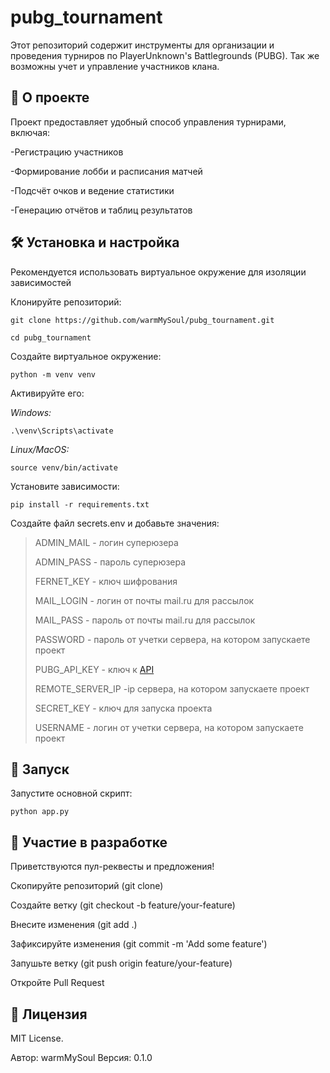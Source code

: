 # pubg_tournament
Этот репозиторий содержит инструменты для организации и проведения турниров по PlayerUnknown's Battlegrounds (PUBG).
Так же возможны учет и управление участников клана.

## 📌 О проекте
Проект предоставляет удобный способ управления турнирами, включая:

-Регистрацию участников

-Формирование лобби и расписания матчей

-Подсчёт очков и ведение статистики

-Генерацию отчётов и таблиц результатов

## 🛠 Установка и настройка
Рекомендуется использовать виртуальное окружение для изоляции зависимостей

Клонируйте репозиторий:

```git clone https://github.com/warmMySoul/pubg_tournament.git```

```cd pubg_tournament```

Создайте виртуальное окружение:

```python -m venv venv```

Активируйте его:

*Windows:*

```.\venv\Scripts\activate```

*Linux/MacOS:*

```source venv/bin/activate```


Установите зависимости:

```pip install -r requirements.txt```

Создайте файл secrets.env и добавьте значения:

>ADMIN_MAIL - логин суперюзера
>
>ADMIN_PASS - пароль суперюзера
>
>FERNET_KEY - ключ шифрования
>
>MAIL_LOGIN - логин от почты mail.ru для рассылок
>
>MAIL_PASS - пароль от почты mail.ru для рассылок
>
>PASSWORD - пароль от учетки сервера, на котором запускаете проект
>
>PUBG_API_KEY - ключ к [API](https://documentation.pubg.com/en/api-keys.html)
>
>REMOTE_SERVER_IP -ip сервера, на котором запускаете проект
>
>SECRET_KEY - ключ для запуска проекта 
>
>USERNAME - логин от учетки сервера, на котором запускаете проект

## 🚀 Запуск
Запустите основной скрипт:

```python app.py```

## 🤝 Участие в разработке
Приветствуются пул-реквесты и предложения!

Скопируйте репозиторий (git clone)

Создайте ветку (git checkout -b feature/your-feature)

Внесите изменения (git add .)

Зафиксируйте изменения (git commit -m 'Add some feature')

Запушьте ветку (git push origin feature/your-feature)

Откройте Pull Request

## 📜 Лицензия
MIT License.

Автор: warmMySoul
Версия: 0.1.0
